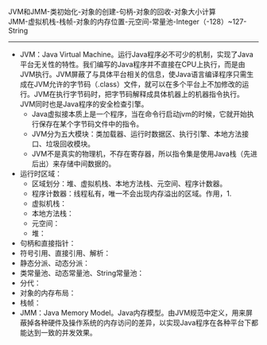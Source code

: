 JVM和JMM-类初始化-对象的创建-句柄-对象的回收-对象大小计算  
JMM-虚拟机栈-栈帧-对象的内存位置-元空间-常量池-Integer（-128）~127-String

---
- JVM：Java Virtual Machine。运行Java程序必不可少的机制，实现了Java平台无关性的特性。我们编写的Java程序并不直接在CPU上执行，而是由JVM执行。JVM屏蔽了与具体平台相关的信息，使Java语言编译程序只需生成在JVM允许的字节码（.class）文件，就可以在多个平台上不加修改的运行。JVM在执行字节码时，把字节码解释成具体机器上的机器指令执行。JVM同时也是Java程序的安全检查引擎。  
	- Java虚拟接本质上是一个程序，当在命令行启动jvm的时候，它就开始执行保存在某个字节码文件中的指令。
	- JVM分为五大模块：类加载器、运行时数据区、执行引擎、本地方法接口、垃圾回收模块。
	- JVM不是真实的物理机，不存在寄存器，所以指令集是使用Java栈（先进后出）来存储中间数据的。
- 运行时区域：
	- 区域划分：堆、虚拟机栈、本地方法栈、元空间、程序计数器。
	- 程序计数器：线程私有，唯一不会出现内存溢出的区域。作用，1.
	- 虚拟机栈：
	- 本地方法栈：
	- 元空间：
	- 堆：
- 句柄和直接指针：
- 符号引用、直接引用、解析：
- 静态分派、动态分派：
- 类常量池、动态常量池、String常量池：
- 分代：
- 对象的内存布局：
- 栈帧：  
- JMM：Java Memory Model。Java内存模型。由JVM规范中定义，用来屏蔽掉各种硬件及操作系统的内存访问的差异，以实现Java程序在各种平台下都能达到一致的并发效果。